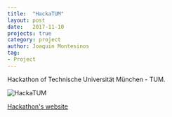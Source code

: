 ```yaml
---
title:  "HackaTUM"
layout: post
date:   2017-11-10
projects: true
category: project
author: Joaquin Montesinos
tag:
- Project
---
```



Hackathon of Technische Universität München - TUM.


![HackaTUM]({{site.baseurl}}/assets/images/posts/hacktum.png)


[Hackathon's website](https://hack.tum.de/)  







